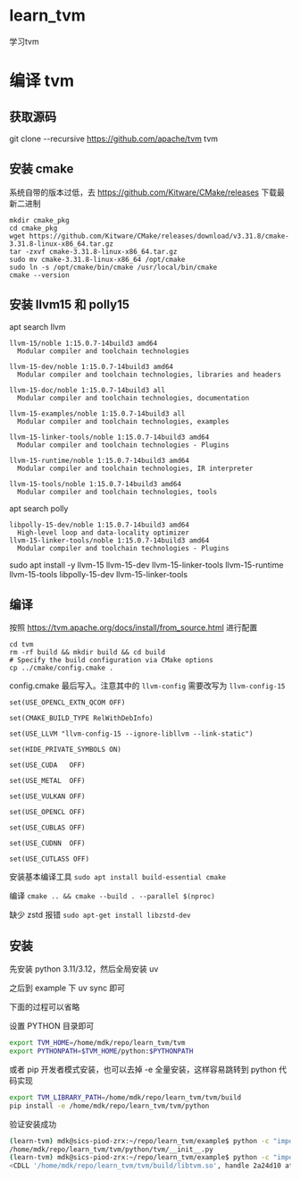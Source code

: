 # learn_tvm

学习tvm

# 编译 tvm

## 获取源码

git clone --recursive https://github.com/apache/tvm tvm

## 安装 cmake

系统自带的版本过低，去 https://github.com/Kitware/CMake/releases 下载最新二进制

```
mkdir cmake_pkg
cd cmake_pkg
wget https://github.com/Kitware/CMake/releases/download/v3.31.8/cmake-3.31.8-linux-x86_64.tar.gz
tar -zxvf cmake-3.31.8-linux-x86_64.tar.gz
sudo mv cmake-3.31.8-linux-x86_64 /opt/cmake
sudo ln -s /opt/cmake/bin/cmake /usr/local/bin/cmake
cmake --version
```

## 安装 llvm15 和 polly15

apt search llvm

```
llvm-15/noble 1:15.0.7-14build3 amd64
  Modular compiler and toolchain technologies

llvm-15-dev/noble 1:15.0.7-14build3 amd64
  Modular compiler and toolchain technologies, libraries and headers

llvm-15-doc/noble 1:15.0.7-14build3 all
  Modular compiler and toolchain technologies, documentation

llvm-15-examples/noble 1:15.0.7-14build3 all
  Modular compiler and toolchain technologies, examples

llvm-15-linker-tools/noble 1:15.0.7-14build3 amd64
  Modular compiler and toolchain technologies - Plugins

llvm-15-runtime/noble 1:15.0.7-14build3 amd64
  Modular compiler and toolchain technologies, IR interpreter

llvm-15-tools/noble 1:15.0.7-14build3 amd64
  Modular compiler and toolchain technologies, tools
```

apt search polly

```
libpolly-15-dev/noble 1:15.0.7-14build3 amd64
  High-level loop and data-locality optimizer
llvm-15-linker-tools/noble 1:15.0.7-14build3 amd64
  Modular compiler and toolchain technologies - Plugins
```
sudo apt install -y llvm-15 llvm-15-dev llvm-15-linker-tools llvm-15-runtime llvm-15-tools libpolly-15-dev llvm-15-linker-tools

## 编译

按照 https://tvm.apache.org/docs/install/from_source.html 进行配置

```
cd tvm
rm -rf build && mkdir build && cd build
# Specify the build configuration via CMake options
cp ../cmake/config.cmake .
```

config.cmake 最后写入。注意其中的 `llvm-config` 需要改写为 `llvm-config-15`

```
set(USE_OPENCL_EXTN_QCOM OFF)

set(CMAKE_BUILD_TYPE RelWithDebInfo)

set(USE_LLVM "llvm-config-15 --ignore-libllvm --link-static")

set(HIDE_PRIVATE_SYMBOLS ON)

set(USE_CUDA   OFF)

set(USE_METAL  OFF)

set(USE_VULKAN OFF)

set(USE_OPENCL OFF)

set(USE_CUBLAS OFF)

set(USE_CUDNN  OFF)

set(USE_CUTLASS OFF)
```

安装基本编译工具 `sudo apt install build-essential cmake`

编译 `cmake .. && cmake --build . --parallel $(nproc)`

缺少 zstd 报错 `sudo apt-get install libzstd-dev`

## 安装

先安装 python 3.11/3.12，然后全局安装 uv

之后到 example 下 uv sync 即可

下面的过程可以省略

设置 PYTHON 目录即可

```bash
export TVM_HOME=/home/mdk/repo/learn_tvm/tvm
export PYTHONPATH=$TVM_HOME/python:$PYTHONPATH
```

或者 pip 开发者模式安装，也可以去掉 -e 全量安装，这样容易跳转到 python 代码实现

```bash
export TVM_LIBRARY_PATH=/home/mdk/repo/learn_tvm/tvm/build
pip install -e /home/mdk/repo/learn_tvm/tvm/python
```

验证安装成功

```bash
(learn-tvm) mdk@sics-piod-zrx:~/repo/learn_tvm/example$ python -c "import tvm; print(tvm.__file__)"
/home/mdk/repo/learn_tvm/tvm/python/tvm/__init__.py
(learn-tvm) mdk@sics-piod-zrx:~/repo/learn_tvm/example$ python -c "import tvm; print(tvm.base._LIB)"
<CDLL '/home/mdk/repo/learn_tvm/tvm/build/libtvm.so', handle 2a24d10 at 0x7f5eef248140>
```
